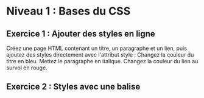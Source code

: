 # Niveau 1 : Bases du CSS

## Exercice 1 : Ajouter des styles en ligne
Créez une page HTML contenant un titre, un paragraphe et un lien, puis ajoutez des styles directement avec l'attribut style :
Changez la couleur du titre en bleu.
Mettez le paragraphe en italique.
Changez la couleur du lien au survol en rouge.

## Exercice 2 : Styles avec une balise <style>
Créez une page HTML avec un fichier CSS interne dans une balise <style> :
Changez la police de toute la page en Arial.
Ajoutez un fond gris clair au <body>.
Centrez le titre <h1>.

# Niveau 2 : Sélecteurs CSS
Exercice 3 : Sélecteurs simples
Créez une page HTML avec trois sections, et appliquez les styles suivants :
Changez la couleur de tous les <h2> en vert.
Appliquez une bordure rouge aux paragraphes qui ont la classe .important.
Changez le fond de la section avec l'ID #section1 en jaune.

## Exercice 4 : Sélecteurs avancés
Utilisez des sélecteurs avancés pour appliquer des styles :
Appliquez une couleur différente au premier et dernier paragraphe de chaque section.
Ajoutez une bordure bleue aux liens qui commencent par https.
Changez la couleur des éléments <li> impairs dans une liste ordonnée.

## Niveau 3 : Mise en page de base
Exercice 5 : Marges, paddings et bordures
Créez une boîte stylisée pour une section contenant du texte :
Ajoutez une bordure solide de 2px en noir.
Ajoutez un padding de 20px à l'intérieur de la boîte.
Ajoutez une marge de 15px autour de la boîte.

## Exercice 6 : Flexbox de base
Créez une mise en page avec Flexbox :
Placez trois boîtes côte à côte horizontalement, avec un espace égal entre elles.
Centrez les boîtes horizontalement et verticalement dans le conteneur.
Ajoutez une couleur différente pour chaque boîte.

## Niveau 4 : Couleurs, typographie et transitions
Exercice 7 : Couleurs et typographie
Créez une page HTML stylisée :
Changez la couleur d'arrière-plan en dégradé (par exemple, du bleu clair au blanc).
Utilisez une police personnalisée pour le texte (par exemple, Google Fonts).
Changez la taille des titres <h1> à 36px et les paragraphes à 18px.

# Exercice 8 : Transitions et animations
Créez une page avec des animations simples :
Ajoutez un effet de transition pour que les boutons changent de couleur survol (durée : 0.5s).
Créez une boîte qui bouge de gauche à droite en boucle avec l'animation @keyframes.

## Niveau 5 : Mise en page avancée
Exercice 9 : Grilles CSS
Créez une mise en page avec CSS Grid pour un site web :
Ajoutez un header, un menu à gauche, un contenu principal au centre, et un footer en bas.
Réalisez la mise en page avec Grid en définissant une grille de 3 colonnes et 2 lignes.
Faites en sorte que le menu occupe la première colonne, le contenu les deux autres colonnes, et que le footer soit sur une seule ligne.

# Exercice 10 : Responsive Design
Créez une page responsive :
Créez une grille avec trois colonnes pour les écrans larges et une seule colonne pour les écrans étroits.
Utilisez les media queries pour appliquer des styles différents en fonction de la largeur de l'écran (par exemple, <768px).
Changez la taille des images pour qu'elles soient toujours à 100% de la largeur du conteneur.

### Résultat attendu
Pour chaque exercice :
Une page HTML complète reliée à un fichier CSS externe.
Utilisation des concepts CSS : sélecteurs, propriétés de base, flexbox, grid, animations, etc.
Un design visuellement correct et fonctionnel.
